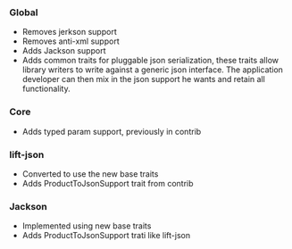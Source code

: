 ### Global

* Removes jerkson support
* Removes anti-xml support
* Adds Jackson support
* Adds common traits for pluggable json serialization, these traits allow library writers to write against a generic
  json interface. The application developer can then mix in the json support he wants and retain all functionality.

### Core
* Adds typed param support, previously in contrib

### lift-json
* Converted to use the new base traits
* Adds ProductToJsonSupport trait from contrib

### Jackson
* Implemented using new base traits
* Adds ProductToJsonSupport trati like lift-json